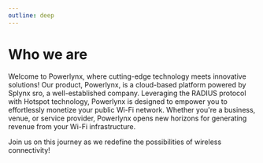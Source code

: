 ```yaml
---
outline: deep
---
```


# Who we are

Welcome to Powerlynx, where cutting-edge technology meets innovative solutions!
Our product, Powerlynx, is a cloud-based platform powered by Splynx sro, a well-established company. 
Leveraging the RADIUS protocol with Hotspot technology, Powerlynx is designed to empower you to effortlessly monetize your public Wi-Fi network. 
Whether you're a business, venue, or service provider, Powerlynx opens new horizons for generating revenue from your Wi-Fi infrastructure. 

Join us on this journey as we redefine the possibilities of wireless connectivity!